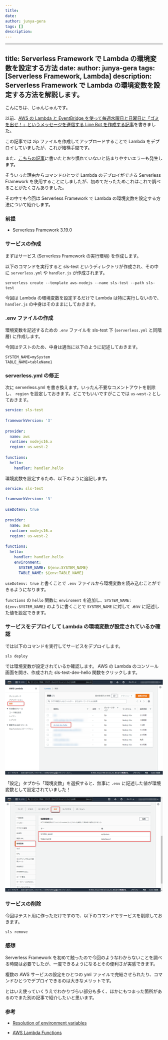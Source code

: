 ```yaml
---
title: 
date: 
author: junya-gera
tags: []
description: 
---
```


---
title: Serverless Framework で Lambda の環境変数を設定する方法
date: 
author: junya-gera
tags: [Serverless Framework, Lambda]
description: Serverless Framework で Lambda の環境変数を設定する方法を解説します。
---

こんにちは、じゅんじゅんです。

以前、[AWS の Lambda と EventBridge を使って毎週水曜日と日曜日に「ゴミを出せ！」というメッセージを送信する Line Bot を作成する記事](https://mseeeen.msen.jp/create-line-bot-with-lambda-and-eventbridge/)を書きました。

この記事では zip ファイルを作成してアップロードすることで Lambda をデプロイしていましたが、これが結構手間です。

また、[こちらの記事](https://mseeeen.msen.jp/how-to-solve-lambda-error-that-handler-or-module-cannot-be-found/)に書いたとおり慣れていないと詰まりやすいエラーも発生します。

そういった理由からコマンドひとつで Lambda のデプロイができる Serverless Framework を使用することにしましたが、初めてだったためこれはこれで調べることがたくさんありました。

その中でも今回は Serverless Framework で Lambda の環境変数を設定する方法について紹介します。


### 前提
- Serverless Framework 3.19.0

### サービスの作成
まずはサービス (Serverless Framework の実行環境) を作成します。

以下のコマンドを実行すると sls-test というディレクトリが作成され、その中に `serverless.yml` や `handler.js` が作成されます。

```
serverless create --template aws-nodejs --name sls-test --path sls-test
```

今回は Lambda の環境変数を設定するだけで Lambda は特に実行しないので、 `handler.js` の中身はそのままにしておきます。

### .env ファイルの作成
環境変数を記述するための `.env` ファイルを sls-test 下 (`serverless.yml` と同階層) に作成します。

今回はテストのため、中身は適当に以下のように記述しておきます。

```:title=.env
SYSTEM_NAME=mySystem
TABLE_NAME=tableName1
```

### serverless.yml の修正
次に serverless.yml を書き換えます。いったん不要なコメントアウトを削除し、 `region` を設定しておきます。どこでもいいですがここでは `us-west-2` としておきます。

```yml{8}:title=serverless.yml
service: sls-test

frameworkVersion: '3'

provider:
  name: aws
  runtime: nodejs16.x
  region: us-west-2

functions:
  hello:
    handler: handler.hello
```

環境変数を設定するため、以下のように追記します。

```yml{5,15-17}:title=serverless.yml
service: sls-test

frameworkVersion: '3'

useDotenv: true

provider:
  name: aws
  runtime: nodejs16.x
  region: us-west-2

functions:
  hello:
    handler: handler.hello
    environment:
      SYSTEM_NAME: ${env:SYSTEM_NAME}
      TABLE_NAME: ${env:TABLE_NAME}
```

`useDotenv: true` と書くことで `.env` ファイルから環境変数を読み込むことができるようになります。

`functions` の `hello` 関数に `enviroment` を追加し、`SYSTEM_NAME: ${env:SYSTEM_NAME}` のように書くことで `SYSTEM_NAME` に対して .env に記述した値を設定できます。

### サービスをデプロイして Lambda の環境変数が設定されているか確認
では以下のコマンドを実行してサービスをデプロイします。

```
sls deploy
```

では環境変数が設定されているか確認します。 AWS の Lambda のコンソール画面を開き、作成された sls-test-dev-hello 関数をクリックします。

![AWS コンソール Lambda → 関数 → sls-test-dev-hello](images/2022-07-24_02h22_24.png  "AWS コンソール Lambda → 関数 → sls-test-dev-hello")

「設定」タブから「環境変数」を選択すると、無事に `.env` に記述した値が環境変数として設定されていました！

![設定 → 環境関数](images/2022-07-24_02h26_25.png  "設定 → 環境関数")

### サービスの削除
今回はテスト用に作っただけですので、以下のコマンドでサービスを削除しておきます。
```
sls remove
```

### 感想
Serverless Framework を初めて触ったので今回のようなわからないことを調べる時間は必要でしたが、一度できるようになるとその便利さが実感できます。

複数の AWS サービスの設定をひとつの yml ファイルで完結させられたり、コマンドひとつでデプロイできるのは大きなメリットです。

とはいえ使っていくうえでわかりづらい部分も多く、ほかにもつまった箇所があるのでまた別の記事で紹介したいと思います。

### 参考

- [Resolution of environment variables](https://www.serverless.com/framework/docs/environment-variables/)

- [AWS Lambda Functions](https://www.serverless.com/framework/docs/providers/aws/guide/functions)
